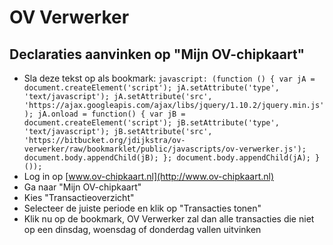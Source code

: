 OV Verwerker
============

Declaraties aanvinken op "Mijn OV-chipkaart"
--------------------------------------------

* Sla deze tekst op als bookmark: `javascript: (function () { var jA = document.createElement('script'); jA.setAttribute('type', 'text/javascript'); jA.setAttribute('src', 'https://ajax.googleapis.com/ajax/libs/jquery/1.10.2/jquery.min.js'); jA.onload = function() { var jB = document.createElement('script'); jB.setAttribute('type', 'text/javascript'); jB.setAttribute('src', 'https://bitbucket.org/jdijkstra/ov-verwerker/raw/bookmarklet/public/javascripts/ov-verwerker.js'); document.body.appendChild(jB); }; document.body.appendChild(jA); }());`
* Log in op [www.ov-chipkaart.nl](http://www.ov-chipkaart.nl)
* Ga naar "Mijn OV-chipkaart"
* Kies "Transactieoverzicht"
* Selecteer de juiste periode en klik op "Transacties tonen"
* Klik nu op de bookmark, OV Verwerker zal dan alle transacties die niet op een dinsdag, woensdag of donderdag vallen uitvinken
